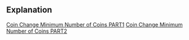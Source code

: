 ## Explanation

[Coin Change Minimum Number of Coins PART1](https://www.youtube.com/watch?v=I-l6PBeERuc&list=PL_z_8CaSLPWekqhdCPmFohncHwz8TY2Go&index=16)
[Coin Change Minimum Number of Coins PART2](https://www.youtube.com/watch?v=rMfOgY07TFs&list=PL_z_8CaSLPWekqhdCPmFohncHwz8TY2Go&index=17)
